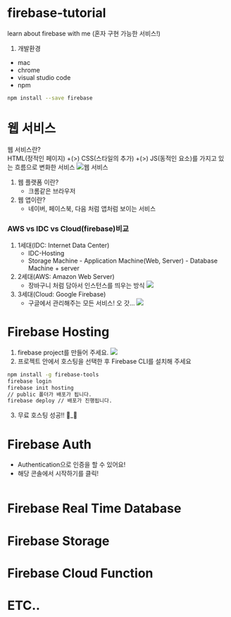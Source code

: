 # firebase-tutorial
learn about firebase with me (혼자 구현 가능한 서비스!)
1. 개발환경
- mac
- chrome
- visual studio code
- npm
```bash
npm install --save firebase
```
# 웹 서비스
웹 서비스란?<br/>
HTML(정적인 페이지) +(>) CSS(스타일의 추가) +(>) JS(동적인 요소)를 가지고 있는 흐름으로 변화한 서비스
![웹 서비스](https://i.ibb.co/C0LFvk5/2021-03-21-11-57-50.png)

1. 웹 플랫폼 이란?
    - 크롬같은 브라우저
2. 웹 앱이란?
    - 네이버, 페이스북, 다음 처럼 앱처럼 보이는 서비스

### AWS vs IDC vs Cloud(firebase)비교
1. 1세대(IDC: Internet Data Center)
    - IDC-Hosting
    - Storage Machine - Application Machine(Web, Server) - Database Machine + server
2. 2세대(AWS: Amazon Web Server)
    - 장바구니 처럼 담아서 인스턴스를 띄우는 방식
    ![](https://i.ibb.co/YPFhsfK/2021-03-22-12-06-20.png)
3. 3세대(Cloud: Google Firebase)
    - 구글에서 관리해주는 모든 서비스! 오 갓...
    ![](https://i.ibb.co/K6Hs7gg/2021-03-22-12-11-29.png)


# Firebase Hosting
1. firebase project를 만들어 주세요.
![](https://i.ibb.co/d4PhtMd/2021-03-22-12-19-03.png)
2. 프로젝트 안에서 호스팅을 선택한 후 Firebase CLI를 설치해 주세요
```bash
npm install -g firebase-tools
firebase login
firebase init hosting
// public 폴더가 배포가 됩니다.
firebase deploy // 배포가 진행됩니다.
```
3. 무료 호스팅 성공!! 🌟_🌟
# Firebase Auth
- Authentication으로 인증을 할 수 있어요!
- 해당 콘솔에서 시작하기를 클릭!
```js

```
# Firebase Real Time Database
# Firebase Storage
# Firebase Cloud Function
# ETC..